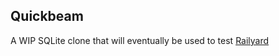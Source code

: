 ## Quickbeam

A WIP SQLite clone that will eventually be used to test [Railyard](https://github.com/emersonmde/railyard)
